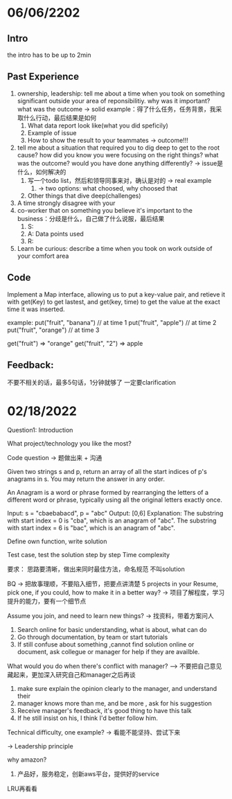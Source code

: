 # 06/06/2202
## Intro
the intro has to be up to 2min

## Past Experience 
1. ownership, leadership: tell me about a time when you took on something significant outside your area of reponsibilitiy. why was it important? what was the outcome -> solid example：得了什么任务，任务背景，我采取什么行动，最后结果是如何
   1. What data report look like(what you did speficily)
   2. Example of issue
   3. How to show the result to your teammates -> outcome!!!
2. tell me about a situation that required you to dig deep to get to the root cause? how did you know you were focusing on the right things? what was the outcome? would you have done anything differently? -> issue是什么，如何解决的
   1. 写一个todo list，然后和领导同事来对，确认是对的 -> real example
      1. -> two options: what choosed, why choosed that
   2. Other things that dive deep(challenges)
3. A time strongly disagree with your 
4. co-worker that on something you believe it's important to the business：分歧是什么，自己做了什么说服，最后结果
   1. S: 
   2. A: Data points used 
   3. R: 
5. Learn be curious: describe a time when you took on work outside of your comfort area

## Code
Implement a Map interface, allowing us to put a key-value pair, and retieve it with get(Key) to get lastest, and get(key, time) to get the value at the exact time it was inserted.

example:
put("fruit", "banana") // at time 1
put("fruit", "apple") // at time 2
put("fruit", "orange") // at time 3

get("fruit") => "orange"
get("fruit", "2") => apple

## Feedback:
不要不相关的话，最多5句话，1分钟就够了
一定要clarification

# 02/18/2022
Question1: 
Introduction


What project/technology you like the most?

Code question -> 题做出来 + 沟通

Given two strings s and p, return an array of all the start indices of p's anagrams in s. You may return the answer in any order. 

An Anagram is a word or phrase formed by rearranging the letters of a different word or phrase, typically using all the original letters exactly once.

Input: s = "cbaebabacd", p = "abc" 
Output: [0,6] 
Explanation: 
The substring with start index = 0 is "cba", which is an anagram of "abc". 
The substring with start index = 6 is "bac", which is an anagram of "abc".

Define own function, write solution

Test case, test the solution step by step
Time complexity

要求：
思路要清晰，做出来同时最佳方法，命名规范
不叫solution




BQ -> 把故事理顺，不要陷入细节，把要点讲清楚
5 projects in your Resume, pick one, if you could, how to make it in a better way? -> 项目了解程度，学习提升的能力，要有一个细节点

Assume you join, and need to learn new things? -> 找资料，带着方案问人
1. Search online for basic understanding, what is about, what can do
2. Go through documentation, by team or start tutorials
3. If still confuse about something ,cannot find solution online or document, ask collegue or manager for help if they are availble. 

What would you do when there's conflict with manager? —> 不要把自己意见藏起来，更加深入研究自己和manager之后再谈
1. make sure explain the opinion clearly to the manager, and understand their 
2. manager knows more than me, and be more , ask for his suggestion
3. Receive manager's feedback, it's good thing to have this talk
4. If he still insist on his, I think I'd better follow him.

Technical difficulty, one example? -> 看能不能坚持、尝试下来

-> Leadership principle

why amazon?
1. 产品好，服务稳定，创新aws平台，提供好的service


LRU再看看